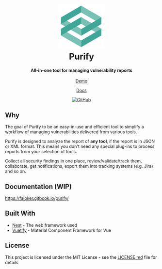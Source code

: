 <h1 align="center">
  <br>
  <a href="https://github.com/faloker/purify">
  <img src="web/src/assets/logo_trans.png" height="150" alt="purify"></a>
  <br>
  Purify
  <br>
</h1>

<h4 align="center">All-in-one tool for managing vulnerability reports</h4>

<p align="center">
  <a href="https://purify-demo.herokuapp.com/">Demo</a>
</p>
<p align="center">
  <a href="https://faloker.gitbook.io/purify-docs/">Docs</a>
</p>

<p align="center">
<!--   <a href="https://github.com/faloker/purify/releases">
    <img src="https://img.shields.io/github/release/faloker/purify.svg">
  </a>
  <a href="https://purify-demo.herokuapp.com">
    <img src="https://heroku-badge.herokuapp.com/?app=purify-demo&style=flat&svg=1">
  </a> -->
    <a href="https://github.com/faloker/purify/releases">
    <img alt="GitHub" src="https://img.shields.io/github/license/faloker/purify">
  </a>
</p>

## Why

The goal of Purify to be an easy-in-use and efficient tool to simplify a workflow of managing vulnerabilities delivered from various tools.

Purify is designed to analyze the report of **any tool**, if the report is in JSON or XML format. This means you don't need any special plug-ins to process reports from your selection of tools.

Collect all security findings in one place, review/validate/track them, collaborate, get notifications, export them into tracking systems \(e.g. Jira\) and so on.

## Documentation (WIP)
https://faloker.gitbook.io/purify/



## Built With

* [Nest](https://github.com/nestjs/nest) - The web framework used
* [Vuetify](https://github.com/vuetifyjs/vuetify) - Material Component Framework for Vue

## License

This project is licensed under the MIT License - see the [LICENSE.md](LICENSE.md) file for details

